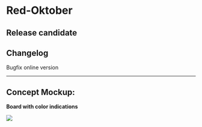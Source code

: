 # Red-Oktober
Release candidate
---
## Changelog
Bugfix online version


---

## Concept Mockup:

**Board with color indications**

![](https://i.imgur.com/vXNLupq.png)
